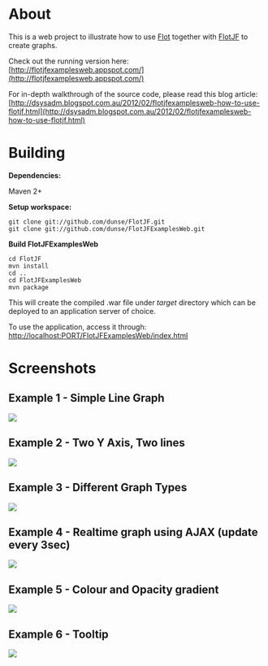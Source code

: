 # About

This is a web project to illustrate how to use [Flot](http://code.google.com/p/flot) together with [FlotJF](https://github.com/dunse/FlotJF) to create graphs.

Check out the running version here: [http://flotjfexamplesweb.appspot.com/](http://flotjfexamplesweb.appspot.com/)

For in-depth walkthrough of the source code, please read this blog article: [http://dsysadm.blogspot.com.au/2012/02/flotjfexamplesweb-how-to-use-flotjf.html](http://dsysadm.blogspot.com.au/2012/02/flotjfexamplesweb-how-to-use-flotjf.html)

# Building

**Dependencies:**

Maven 2+  
  
**Setup workspace:**
    
    
    git clone git://github.com/dunse/FlotJF.git
    git clone git://github.com/dunse/FlotJFExamplesWeb.git
    

**Build FlotJFExamplesWeb**
    
    cd FlotJF
    mvn install
    cd ..
    cd FlotJFExamplesWeb
    mvn package

This will create the compiled .war file under _target_ directory which can be deployed to an application server of choice.

To use the application, access it through: [http://localhost:PORT/FlotJFExamplesWeb/index.html](http://localhost:PORT/FlotJFExamplesWeb/index.html)

# Screenshots

## Example 1 - Simple Line Graph

![](/dunse/FlotJFExamplesWeb/raw/master/src/main/java/doc-files/example1.jpg)

## Example 2 - Two Y Axis, Two lines

![](/dunse/FlotJFExamplesWeb/raw/master/src/main/java/doc-files/example2.jpg)

## Example 3 - Different Graph Types

![](/dunse/FlotJFExamplesWeb/raw/master/src/main/java/doc-files/example3.jpg)

## Example 4 - Realtime graph using AJAX (update every 3sec)

![](/dunse/FlotJFExamplesWeb/raw/master/src/main/java/doc-files/example4.jpg)

## Example 5 - Colour and Opacity gradient

![](/dunse/FlotJFExamplesWeb/raw/master/src/main/java/doc-files/example5.jpg)

## Example 6 - Tooltip

![](/dunse/FlotJFExamplesWeb/raw/master/src/main/java/doc-files/example6.jpg)
